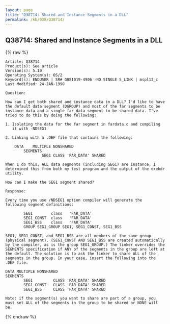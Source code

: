 ```yaml
---
layout: page
title: "Q38714: Shared and Instance Segments in a DLL"
permalink: /kb/038/Q38714/
---
```


## Q38714: Shared and Instance Segments in a DLL

{% raw %}

	Article: Q38714
	Product(s): See article
	Version(s): 5.10
	Operating System(s): OS/2
	Keyword(s): ENDUSER | SR# G881019-4906 -ND SINGLE S_LINK | mspl13_c
	Last Modified: 24-JAN-1990
	
	Question:
	
	How can I get both shared and instance data in a DLL? I'd like to have
	the default data segment (DGROUP) and most of the far segments to be
	instance data and a single far data segment to be shared data. I've
	tried to do this by doing the following:
	
	1. Isolating the data for the far segment in fardata.c and compiling
	   it with -NDSEG1
	
	2. Linking with a .DEF file that contains the following:
	
	    DATA    MULTIPLE NONSHARED
	        SEGMENTS
	                SEG1 CLASS 'FAR_DATA' SHARED
	
	When I do this, ALL data segments (including SEG1) are instance; I
	determined this from both my test program and the output of the exehdr
	utility.
	
	How can I make the SEG1 segment shared?
	
	Response:
	
	Every time you use /NDSEG1 option compiler will generate the
	following segment definitions:
	
	        SEG1        class   'FAR_DATA'
	        SEG1_CONST  class   'FAR_DATA'
	        SEG1_BSS    class   'FAR_DATA'
	        GROUP SEG1_GROUP SEG1, SEG1_CONST, SEG1_BSS
	
	SEG1, SEG1_CONST, and SEG1_BSS are all members of the same group
	(physical segment). (SEG1_CONST AND SEG1_BSS are created automatically
	by the compiler, as is the group SEG1_GROUP.) The linker overrides the
	SEGMENTS specification if ANY of the segments in the group are left at
	the default. The solution is to ask the linker to share ALL of the
	segments in the group. In your case, insert the following into the
	.DEF file:
	
	DATA MULTIPLE NONSHARED
	SEGMENTS
	        SEG1         CLASS 'FAR_DATA' SHARED
	        SEG1_CONST   CLASS 'FAR_DATA' SHARED
	        SEG1_BSS     CLASS 'FAR_DATA' SHARED
	
	Note: if the segment(s) you want to share are part of a group, you
	must set ALL of the segments in the group to be shared or NONE will
	be.

{% endraw %}
